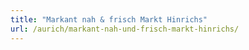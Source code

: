 ```yaml
---
title: "Markant nah & frisch Markt Hinrichs"
url: /aurich/markant-nah-und-frisch-markt-hinrichs/
---
```

